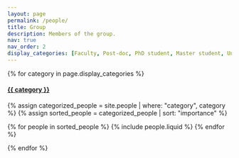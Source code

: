 ```yaml
---
layout: page
permalink: /people/
title: Group
description: Members of the group.
nav: true
nav_order: 2
display_categories: [Faculty, Post-doc, PhD student, Master student, Undergraduate, Alumni]
---
```



<!-- pages/people.md -->
<div class="people">

  <!-- Display categorized projects -->
  {% for category in page.display_categories %}  

  <a id="{{ category }}" href=".#{{ category }}">
    <h4 class="category">{{ category }}</h4>
  </a>

  {% assign categorized_people = site.people | where: "category", category %}
  {% assign sorted_people = categorized_people | sort: "importance" %}

  <div class="container">
    <div class="row row-cols-1 row-cols-md-2">
    {% for people in sorted_people %}
      {% include people.liquid %}
    {% endfor %}
    </div>
  </div>

  {% endfor %}


</div>

